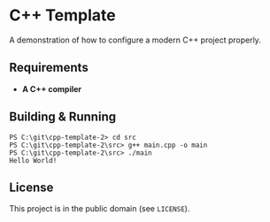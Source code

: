 # C++ Template
A demonstration of how to configure a modern C++ project properly.

## Requirements

* **A C++ compiler**

## Building & Running

```
PS C:\git\cpp-template-2> cd src
PS C:\git\cpp-template-2\src> g++ main.cpp -o main
PS C:\git\cpp-template-2\src> ./main
Hello World!
```

## License

This project is in the public domain (see `LICENSE`).
